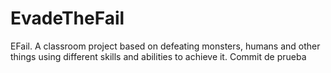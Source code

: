 # EvadeTheFail
EFail. A classroom project based on defeating monsters, humans and other things using different skills and abilities to achieve it.
Commit de prueba
